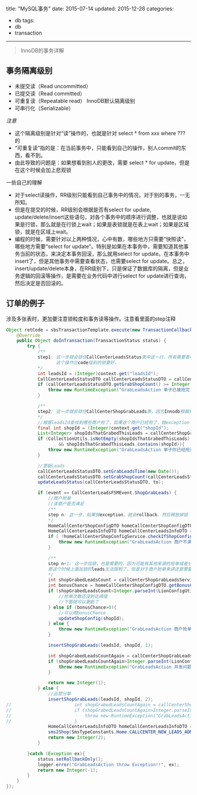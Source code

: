 title:  "MySQL事务"
date: 2015-07-14
updated: 2015-12-26
categories:
- db
tags:
- db
- transaction
---
> InnoDB的事务详解

## 事务隔离级别

- 未提交读（Read uncommitted）
- 已提交读（Read committed）
- 可重复读（Repeatable read） InnoDB默认隔离级别
- 可串行化（Serializable）

*注意*
- 这个隔离级别是针对“读”操作的，也就是针对 select * from xxx where ??? 的
- “可重复读”指的是：在当前事务中，只能看到自己的操作，别人commit的东西，看不到。
- 由此导致的问题是：如果想看到别人的更改，需要 select * for update，但是在这个时候会加上悲观锁

一些自己的理解
- 对于select读操作，RR级别只能看到自己事务中的情况，对于别的事务，一无所知。
- 但是在提交的时候，RR级别会根据是否有select for update, update/delete/insert这些语句，对各个事务中的顺序进行调整，也就是说如果是行锁，那么就是在行锁上wait；如果是表锁就是在表上wait；如果是区域锁，就是在区域上wait。
- 编程的时候，需要针对以上两种情况，心中有数，哪些地方只需要“快照读”，哪些地方需要“select for update”。特别是如果在本事务中，需要知道其他事务当前的状态，来决定本事务回滚，那么就用select for update。在本事务中insert了，但是其他事务中需要查看状态，也需要select for update。总之，insert/update/delete本身，在RR级别下，只是保证了数据库的隔离，但是业务逻辑的回滚等操作，是需要在业务代码中进行select for update进行查询，然后决定是否回滚的。

## 订单的例子
涉及多张表时，更加要注意锁粒度和事务读等操作。注意看里面的step注释

```java
Object retCode = sbsTransactionTemplate.execute(new TransactionCallback() {
    @Override
    public Object doInTransaction(TransactionStatus status) {
        try {
            /**
            step1: 这一步就会锁住CallCenterLeadsStatus表中这一行，所有需要表中这一行的，都会wait
                   这个操作比code级别的锁要好。
            */
            int leadsId = (Integer)context.get("leadsId");
            CallCenterLeadsStatusDTO callCenterLeadsStatusDTO = callCenterLeadsStatusService.loadCallCenterLeadsStatusByIdForUpdate(leadsId);
            if (callCenterLeadsStatusDTO.getGrabShopCount() >= Integer.parseInt(LionConfigUtils.getProperty("wed-customer-service.home.callcenter.maxLeadsGrabCount", "3"))){
                throw new RuntimeException("GrabLeadsAction 单子已被抢完, leadsId:"+leadsId);
            }

            /**
            step2: 这一步就会锁住CallCenterShopGrabLeads表，因为Innodb根据索引如果找不到行锁，就会锁住整表
            */
            //根据leadsId查找到哪些商户抢了，如果这个商户已经抢了，抛exception
            final int shopId = (Integer)context.get("shopId");
            List<Integer> shopIdsThatGrabedThisLeads = callCenterShopGrabLeadsService.findShopIdsByLeadsIdForUpdate(leadsId);
            if (CollectionUtils.isNotEmpty(shopIdsThatGrabedThisLeads)
                    && shopIdsThatGrabedThisLeads.contains(shopId)){
                throw new RuntimeException("GrabLeadsAction 单子你已经抢过了, leadsId:"+leadsId+" shopId:"+shopId);
            }

            //更新Leads
            callCenterLeadsStatusDTO.setGrabLeadsTime(new Date());
            callCenterLeadsStatusDTO.setGrabShopCount(callCenterLeadsStatusDTO.getGrabShopCount()+1);
            updateLeadsStatus(callCenterLeadsStatusDTO, to);

            if (event == CallCenterLeadsFSMEvent.ShopGrabLeads) {
                //商户抢单
                //该商户是否满足
                /**
                step n: 这一步，如果抛exception，就会rollback，然后释放掉锁
                */
                HomeCallCenterShopConfigDTO homeCallCenterShopConfigDTO = homeCallCenterShopConfigService.loadCallCenterShopConfigByShopId(shopId);
                HomeCallCenterLeadsInfoDTO homeCallCenterLeadsInfoDTO = (HomeCallCenterLeadsInfoDTO) context.get("HomeCallCenterLeadsInfoDTO");
                if ( !homeCallCenterShopConfigService.checkIfShopConfigSatisfyGrabLeads(homeCallCenterShopConfigDTO, callCenterLeadsStatusDTO, homeCallCenterLeadsInfoDTO) ){
                    throw new RuntimeException("GrabLeadsAction 商户不满足Leads条件, shopId:"+shopId+", leadsId"+leadsId);
                }

                /**
                step n+1: 这一步加锁，也是需要的，因为可能有其他来源的抢单或者分单更新这张表，比如多个op在抢不同的单子。
                那这个时候上面加锁的leads无法限制了，但是对于商户抢单来讲还是需要有限制的。
                */
                int shopGrabedLeadsCount = callCenterShopGrabLeadsService.findShopGrabLeadsCountByShopIdForUpdate(shopId, null);
                int bonusChance = homeCallCenterShopConfigDTO.getBonusChance();
                if (shopGrabedLeadsCount<Integer.parseInt(LionConfigUtils.getProperty("wed-customer-service.home.callcenter.shopGrabLeadsChancesOneDay", "3"))){
                    //抢单次数还没到达阈值
                    //下面就可以更新了
                } else if (bonusChance>0){
                    //可以用bonusChance
                    updateShopConfig(shopId);
                } else {
                    throw new RuntimeException("GrabLeadsAction 商户抢单次数已超过阈值，并且其bonusChance也没了,shopId:"+shopId+", leadsId"+leadsId);
                }

                insertShopGrabLeads(leadsId, shopId, 1);

                int shopGrabedLeadsCountAgain = callCenterShopGrabLeadsService.findShopGrabLeadsCountByShopIdForUpdate(shopId, null);
                if (shopGrabedLeadsCountAgain>Integer.parseInt(LionConfigUtils.getProperty("wed-customer-service.home.callcenter.shopGrabLeadsChancesOneDay", "3"))&&bonusChance==0){
                    throw new RuntimeException("GrabLeadsAction 并发问题，商户当日抢单超过阈值, shopId:"+shopId+", leadsId"+leadsId);
                }

                return new Integer(1);
            } else {
                //运营分单
                insertShopGrabLeads(leadsId, shopId, 2);
//                        int shopGrabedLeadsCountAgain = callCenterShopGrabLeadsService.findShopGrabLeadsCountByShopId(shopId, null);
//                        if (shopGrabedLeadsCountAgain>Integer.parseInt(LionConfigUtils.getProperty("wed-customer-service.home.callcenter.shopGrabLeadsChancesOneDay", "3"))){
//                            throw new RuntimeException("GrabLeadsAction 并发问题，商户当日抢单超过阈值, shopId:"+shopId+", leadsId"+leadsId);
//                        }
                HomeCallCenterLeadsInfoDTO homeCallCenterLeadsInfoDTO = (HomeCallCenterLeadsInfoDTO) context.get("HomeCallCenterLeadsInfoDTO");
                sms2Shop(SmsTypeConstants.Home.CALLCENTER_NEW_LEADS_ADMIN_TO_MERCHANT, new ArrayList<Integer>(){{add(shopId);}}, callCenterLeadsStatusDTO, homeCallCenterLeadsInfoDTO);
                return new Integer(2);
            }

        }catch (Exception ex){
            status.setRollbackOnly();
            logger.error("GrabLeadsAction throw Exception!!", ex);
            return new Integer(-1);
        }
    }
});
```
